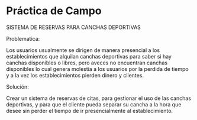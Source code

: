 # Práctica de Campo

SISTEMA DE RESERVAS PARA CANCHAS DEPORTIVAS

Problematica: 

Los usuarios usualmente se dirigen de manera presencial a los establecimientos que alquilan canchas deportivas para saber si hay canchas disponibles o libres, pero aveces no encuentran canchas disponibles lo cual genera molestia a los usuarios por la perdida de tiempo y a la vez los establecimientos pierden dinero y clientes.

Solución:

Crear un sistema de reservas de citas, para gestionar el uso de las canchas deportivas, y para que el cliente pueda separar su cancha a la hora que desee sin perder el tiempo de ir presencialmente al establecimiento.
